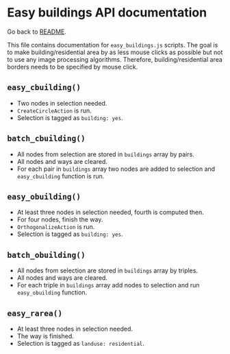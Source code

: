 # Easy buildings API documentation
Go back to [README](../../README.md).

This file contains documentation for `easy_buildings.js` scripts. The goal is
to make building/residential area by as less mouse clicks as possible but not
to use any image processing algorithms. Therefore, building/residential area
borders needs to be specified by mouse click.

## `easy_cbuilding()`
- Two nodes in selection needed.
- `CreateCircleAction` is run.
- Selection is tagged as `building: yes`.

## `batch_cbuilding()`
- All nodes from selection are stored in `buildings` array by pairs.
- All nodes and ways are cleared.
- For each pair in `buildings` array two nodes are added to selection and
  `easy_cbuilding` function is run.

## `easy_obuilding()`
- At least three nodes in selection needed, fourth is computed then.
- For four nodes, finish the way.
- `OrthogonalizeAction` is run.
- Selection is tagged as `building: yes`.

## `batch_obuilding()`
- All nodes from selection are stored in `buildings` array by triples.
- All nodes and ways are cleared.
- For each triple in `buildings` array add nodes to selection and run
  `easy_obuilding` function.

## `easy_rarea()`
- At least three nodes in selection needed.
- The way is finished.
- Selection is tagged as `landuse: residential`.

